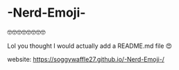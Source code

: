 # -Nerd-Emoji-
🤓🤓🤓🤓🤓🤓🤓🤓


Lol you thought I would actually add a README.md file 😍

website:
https://soggywaffle27.github.io/-Nerd-Emoji-/